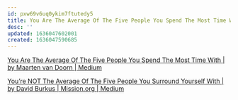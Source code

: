```yaml
---
id: pxw69v6uq0ykim7ftutedy5
title: You Are The Average Of The Five People You Spend The Most Time With
desc: ''
updated: 1636047602001
created: 1636047590685
---
```


[You Are The Average Of The Five People You Spend The Most Time With | by Maarten van Doorn | Medium](https://maartenvandoorn.medium.com/you-are-the-average-of-the-five-people-you-spend-the-most-time-with-a2ea32d08c72)

[You’re NOT The Average Of The Five People You Surround Yourself With | by David Burkus | Mission.org | Medium](https://medium.com/the-mission/youre-not-the-average-of-the-five-people-you-surround-yourself-with-f21b817f6e69)